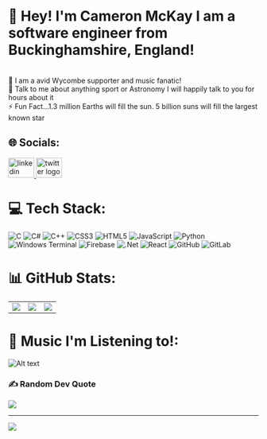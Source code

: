 # 💫 Hey! I'm Cameron McKay I am a software engineer from Buckinghamshire, England!
<br>🌱 I am a avid Wycombe supporter and music fanatic!<br>💬 Talk to me about anything sport or Astronomy I will happily talk to you for hours about it <br>⚡ Fun Fact...1.3 million Earths will fill the sun. 5 billion suns will fill the largest known star


## 🌐 Socials:
<div align="left">
  <a href="https://www.linkedin.com/in/cameron-mckay-833969206/" target="_blank">
    <img src="https://raw.githubusercontent.com/maurodesouza/profile-readme-generator/master/src/assets/icons/social/linkedin/default.svg" width="52" height="40" alt="linkedin logo"  />
  </a>
  <a href="https://x.com/CammmyyM" target="_blank">
    <img src="https://raw.githubusercontent.com/maurodesouza/profile-readme-generator/master/src/assets/icons/social/twitter/default.svg" width="52" height="40" alt="twitter logo"  />
  </a>
</div>


# 💻 Tech Stack:
![C](https://img.shields.io/badge/c-%2300599C.svg?style=for-the-badge&logo=c&logoColor=white) ![C#](https://img.shields.io/badge/c%23-%23239120.svg?style=for-the-badge&logo=csharp&logoColor=white) ![C++](https://img.shields.io/badge/c++-%2300599C.svg?style=for-the-badge&logo=c%2B%2B&logoColor=white) ![CSS3](https://img.shields.io/badge/css3-%231572B6.svg?style=for-the-badge&logo=css3&logoColor=white) ![HTML5](https://img.shields.io/badge/html5-%23E34F26.svg?style=for-the-badge&logo=html5&logoColor=white) ![JavaScript](https://img.shields.io/badge/javascript-%23323330.svg?style=for-the-badge&logo=javascript&logoColor=%23F7DF1E) ![Python](https://img.shields.io/badge/python-3670A0?style=for-the-badge&logo=python&logoColor=ffdd54) ![Windows Terminal](https://img.shields.io/badge/Windows%20Terminal-%234D4D4D.svg?style=for-the-badge&logo=windows-terminal&logoColor=white) ![Firebase](https://img.shields.io/badge/firebase-%23039BE5.svg?style=for-the-badge&logo=firebase) ![.Net](https://img.shields.io/badge/.NET-5C2D91?style=for-the-badge&logo=.net&logoColor=white) ![React](https://img.shields.io/badge/react-%2320232a.svg?style=for-the-badge&logo=react&logoColor=%2361DAFB) ![GitHub](https://img.shields.io/badge/github-%23121011.svg?style=for-the-badge&logo=github&logoColor=white) ![GitLab](https://img.shields.io/badge/gitlab-%23181717.svg?style=for-the-badge&logo=gitlab&logoColor=white)
# 📊 GitHub Stats:
<table>
  <tr>
    <td>
      <img src="https://github-readme-stats.vercel.app/api?username=CammyMDev&theme=dark&hide_border=false&include_all_commits=false&count_private=true" />
    </td>
    <td>
      <img src="https://nirzak-streak-stats.vercel.app/?user=CammyMDev&theme=dark&hide_border=false" />
    </td>
    <td>
      <img src="https://github-readme-stats.vercel.app/api/top-langs/?username=CammyMDev&theme=dark&hide_border=false&include_all_commits=false&count_private=true&layout=compact" />
    </td>
  </tr>
</table>

# 🎵 Music I'm Listening to!:

![Alt text](https://spotify-recently-played-readme.vercel.app/api?user=camsteruk)

### ✍️ Random Dev Quote
![](https://quotes-github-readme.vercel.app/api?type=horizontal&theme=radical)

---
[![](https://visitcount.itsvg.in/api?id=CammyMDev&icon=1&color=13)](https://visitcount.itsvg.in)

<!-- Proudly created with GPRM ( https://gprm.itsvg.in ) -->
